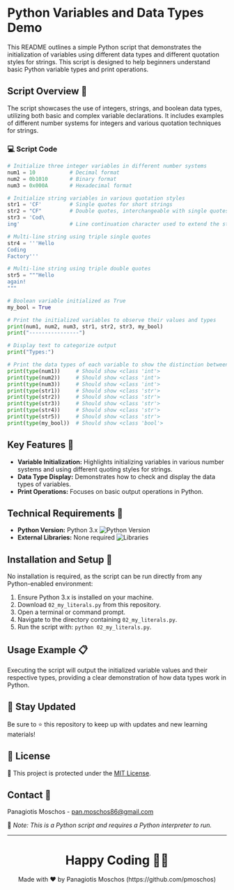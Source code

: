 # Python Variables and Data Types Demo

This README outlines a simple Python script that demonstrates the initialization of variables using different data types and different quotation styles for strings. This script is designed to help beginners understand basic Python variable types and print operations.

## Script Overview 📘

The script showcases the use of integers, strings, and boolean data types, utilizing both basic and complex variable declarations. It includes examples of different number systems for integers and various quotation techniques for strings.

### :computer: Script Code

```python
# Initialize three integer variables in different number systems
num1 = 10           # Decimal format
num2 = 0b1010       # Binary format
num3 = 0x000A       # Hexadecimal format

# Initialize string variables in various quotation styles
str1 = 'CF'         # Single quotes for short strings
str2 = "CF"         # Double quotes, interchangeable with single quotes for strings
str3 = 'Cod\
ing'                # Line continuation character used to extend the string across the newline

# Multi-line string using triple single quotes
str4 = '''Hello
Coding
Factory'''

# Multi-line string using triple double quotes
str5 = """Hello
again!
"""

# Boolean variable initialized as True
my_bool = True

# Print the initialized variables to observe their values and types
print(num1, num2, num3, str1, str2, str3, my_bool)
print("----------------")

# Display text to categorize output
print("Types:")

# Print the data types of each variable to show the distinction between them
print(type(num1))     # Should show <class 'int'>
print(type(num2))     # Should show <class 'int'>
print(type(num3))     # Should show <class 'int'>
print(type(str1))     # Should show <class 'str'>
print(type(str2))     # Should show <class 'str'>
print(type(str3))     # Should show <class 'str'>
print(type(str4))     # Should show <class 'str'>
print(type(str5))     # Should show <class 'str'>
print(type(my_bool))  # Should show <class 'bool'>
```

## Key Features 🌟
- **Variable Initialization:** Highlights initializing variables in various number systems and using different quoting styles for strings.
- **Data Type Display:** Demonstrates how to check and display the data types of variables.
- **Print Operations:** Focuses on basic output operations in Python.

## Technical Requirements 🔧
- **Python Version:** Python 3.x ![Python Version](https://img.shields.io/badge/python-3.x-blue.svg)
- **External Libraries:** None required ![Libraries](https://img.shields.io/badge/libraries-none-important)

## Installation and Setup 🚀
No installation is required, as the script can be run directly from any Python-enabled environment:
1. Ensure Python 3.x is installed on your machine.
2. Download `02_my_literals.py` from this repository.
3. Open a terminal or command prompt.
4. Navigate to the directory containing `02_my_literals.py`.
5. Run the script with: `python 02_my_literals.py`.

## Usage Example 📋
Executing the script will output the initialized variable values and their respective types, providing a clear demonstration of how data types work in Python.

## 📢 Stay Updated
Be sure to ⭐ this repository to keep up with updates and new learning materials!

## 📄 License
🔐 This project is protected under the [MIT License](https://mit-license.org/).

## Contact 📧
Panagiotis Moschos - pan.moschos86@gmail.com

🔗 *Note: This is a Python script and requires a Python interpreter to run.*

---
<h1 align=center>Happy Coding 👨‍💻 </h1>

<p align="center">
  Made with ❤️ by Panagiotis Moschos (https://github.com/pmoschos)
</p>